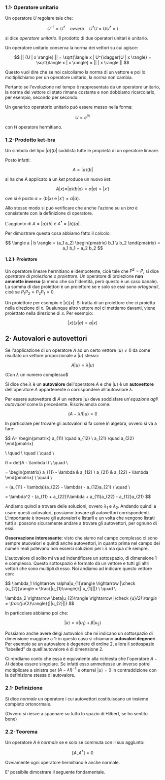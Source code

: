 ### $1.1 \cdot$ Operatore unitario

Un operatore $U$ regolare tale che:

$$
U^{-1} = U^{\dagger}   \quad ovvero \quad U^{\dagger}U = UU^{\dagger} = I
$$

si dice *operatore unitario*. Il prodotto di due operatori unitari è unitario.

Un operatore unitario conserva la norma dei vettori su cui agisce:

$$
|| {U | x \rangle} || = \sqrt{\langle x | U^{\dagger}U | x \rangle} = \sqrt{\langle x | x \rangle} = || | x \rangle ||
$$

Questo vuol dire che se noi calcoliamo la norma di un vettore e poi lo moltiplichiamo per un operatore unitario, la norma non cambia.

Pertanto se l'evoluzione nel tempo è rappresentata da un operatore unitario, la norma del vettore di stato rimane costante e non dobbiamo ricarcolarlo, per esempio, secondo per secondo.

Un generico operatorio unitario può essere messo nella forma:

$$
U=e^{iH}
$$

con $H$ operatore hermitiano.

### $1.2 \cdot$ Prodotto ket-bra

Un simbolo del tipo $|a\rangle \langle b|$ soddisfa tutte le proprietà di un operatore lineare.

Posto infatti:

$$
A=|a\rangle \langle b|
$$

si ha che A applicato a un $ket$ produce un nuovo $ket$.

$$
A|x\rangle=|a\rangle \langle b|x\rangle= \alpha | a\rangle = |x'\rangle
$$

ove si è posto $\alpha = \langle b|x\rangle$ e $|x'\rangle = \alpha | a\rangle$.

Allo stesso modo si può verificare che anche l'azione su un $bra$ è consistente con la definizione di operatore.

L'aggiunto di $A=|a\rangle \langle b|$ è $A^{\dagger}=|b\rangle \langle a|$.

Per dimostrare questa cosa abbiamo fatto il calcolo:

$$
\langle a | b \rangle = (a_1 a_2) \begin{pmatrix}
b_1 \\
b_2
\end{pmatrix} = a_1 b_1 + a_2 b_2
$$

#### $1.2.1 \cdot$ Proiettore

Un operatore lineare hermitiano e idempotente, cioè tale che $P^2=P$, si dice *operatore di proiezione o proiettore*. Un operatore di proiezione **non ammette inverso** (a meno che sia l'identità, però questo è un caso banale). La somma di due proiettori è un proiettore se e solo se essi sono *ortogonali*, cioè se $P_1 P_2 = P_2 P_1 = 0$.

Un proiettore per esempio è $|x\rangle \langle x|$. Si tratta di un proiettore che ci proietta nella direzione di $x$. Qualunque altro vettore noi ci mettiamo davanti, viene proiettato nella direzione di $x$. Per esempio:

$$
|x \rangle \langle x | a\rangle =\alpha | x\rangle 
$$

## $2 \cdot$ Autovalori e autovettori

Se l'applicazione di un operatore $A$ ad un certo vettore $|u\rangle\neq0$ da come risultato un vettore proporzionale a $|u\rangle$ stesso:

$$
A|u\rangle=\lambda|u\rangle
$$

(Con $\lambda$ un numero complesso$

Si dice che $\lambda$ è un **autovalore** dell'operatore $A$ e che $|u\rangle$ è un **autovettore** dell'operatore $A$ appartenente o corrispondere all'autovalore $\lambda$.

Per essere autovettore di $A$ un vettore $|u\rangle$ deve soddisfare un'*equzione agli autovalori* come la precedente. Riscriviamola come:

$$
(A-\lambda I)|u\rangle=0
$$

In particolare per trovare gli autovalori si fa come in algebra, ovvero si va a fare:

$$
A=
\begin{pmatrix}
a_{11} \quad a_{12} \\
a_{21} \quad a_{22}
\end{pmatrix}

\\ \quad \\ \quad \\ \quad \\

0 = det(A - \lambda I) \\ \quad \\

= \begin{pmatrix} a_{11} - \lambda & a_{12} \\ a_{21} & a_{22} - \lambda \end{pmatrix} \\ \quad \\

= (a_{11} - \lambda)(a_{22} - \lambda) - a_{12}a_{21} \\ \quad \\

= \lambda^2 - (a_{11} + a_{22})\lambda + a_{11}a_{22} - a_{12}a_{21}
$$

Andiamo quindi a trovare delle soluzioni, ovvero $\lambda_{1}$ e $\lambda_{2}$. Andando quindi a usare questi autovalori, possiamo trovare gli autovettori corrispondenti. L'importante è trovare gli autovalori e listarli e un volta che vengono listati tutti si possono sicuramente andare a trovare gli autovettori, per ognuno di essi. 

**Osservazione interessante**: visto che siamo nel campo complesso ci sono sempre atuovalori e quindi anche autovettori, in quanto prima nel campo dei numeri reali potevano non esserci soluzioni per i $\lambda$ ma qua c'è sempre.

L'autovalore di solito mi va ad indentificare un sottospazio, di dimensione 1 e complesso. Questo sottospazio è formato da un vettore e tutti gli altri vettori che sono multipli di esso. Noi andiamo ad indicare questo vettore con: 

$$
\lambda_1 \rightarrow \alpha|u_{1}\rangle \rightarrow |\check {u_{2}}\rangle = \frac{|u_{1}\rangle}{||u_{1}||} 
\\ \quad \\

\lambda_2 \rightarrow \beta|u_{2}\rangle \rightarrow |\check {u}_{2}\rangle = \frac{|u_{2}\rangle}{||u_{2}||}
$$

In particolare abbiamo poi che:

$$
|u\rangle = \alpha | u_{1}\rangle + \beta | u_{2}\rangle
$$

Possiamo anche avere delgi autovalori che mi indicano un sottospazio di dimensione maggiore a 1: in questo caso si chiamano **autovalori degeneri**. Per esempio se un autovalore è degenere di ordine 2, allora il sottospazio "labelled" da quell'autovalore è di dimensione 2.

Ci rendiamo conto che essa è equivalente alla richiesta che l'operatore $A-\lambda I$ debba essere singolare. Se infatti esso ammettesse un inverso potrei moltiplicare a sinistra per $(A-\lambda I)^{-1}$ e otterrei $|u\rangle=0$ in contraddizione con la definizione stessa di autovalore.

### $2.1 \cdot$ Definizione

Si dice *normale* un operatore i cui autovettori costituiscano un insieme completo ortonormale.

(Ovvero si riesce a spannare su tutto lo spazio di Hilbert, se ho sentito bene)

### $2.2 \cdot$ Teorema

Un operatore $A$ è *normale* se e solo se commuta con il suo aggiunto:

$$
[A,A^{\dagger}] = 0
$$

Ovviamente ogni operatore hermitiano è anche normale.

E' possibile dimostrare il seguente fondamentale.